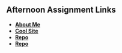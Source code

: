 ## Afternoon Assignment Links

* **[About Me](https://github.com/ScottWallin/about_me)**
* **[Cool Site](https://github.com/ScottWallin/pet_care)**
* **[Repo](https://github.com/ScottWallin/<ASSIGNMENT_REPO>)**
* **[Repo](https://github.com/ScottWallin/<ASSIGNMENT_REPO>)**
